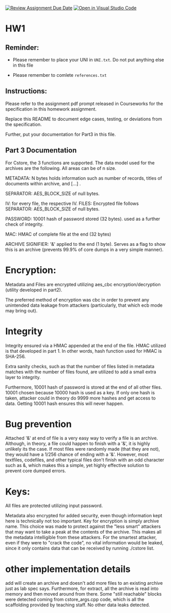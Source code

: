 [![Review Assignment Due Date](https://classroom.github.com/assets/deadline-readme-button-24ddc0f5d75046c5622901739e7c5dd533143b0c8e959d652212380cedb1ea36.svg)](https://classroom.github.com/a/xGB-fK-g)
[![Open in Visual Studio Code](https://classroom.github.com/assets/open-in-vscode-718a45dd9cf7e7f842a935f5ebbe5719a5e09af4491e668f4dbf3b35d5cca122.svg)](https://classroom.github.com/online_ide?assignment_repo_id=12097733&assignment_repo_type=AssignmentRepo)
# HW1
 
## Reminder:

* Please remember to place your UNI in `UNI.txt`. Do not put anything else in this file

* Please remember to comlete `references.txt`
 
## Instructions:

Please refer to the assignment pdf prompt released in Courseworks for the specification in this homework assignment. 

Replace this README to document edge cases, testing, or deviations from the specification.

Further, put your documentation for Part3 in this file.

## Part 3 Documentation

For Cstore, the 3 functions are supported. The data model used for
the archives are the following. All areas can be of n size. 

METADATA: N bytes
holds information such as number of records, titles of documents
within archive, and [...] . 

SEPARATOR: AES_BLOCK_SIZE of null bytes.

IV: for every file, the respective IV.
FILES: Encrypted file follows
SEPARATOR: AES_BLOCK_SIZE of null bytes.

PASSWORD: 10001 hash of password stored (32 bytes). used
as a further check of integrity.

MAC: HMAC of complete file at the end (32 bytes)

ARCHIVE SIGNIFIER: '&' applied to the end (1 byte). Serves
as a flag to show this is an archive (prevents 99.9% of 
core dumps in a very simple manner).

# Encryption:

Metadata and Files are encrypted utilizing aes_cbc encryption/decryption (utility developed in part2).

The preferred method of encryption was cbc in order to prevent
any unintended data leakage from attackers (particularly, that
which ecb mode may bring out).


# Integrity 

Integrity ensured via a HMAC appended at the end of the file.
HMAC utilized is that developed in part 1. In other words,
hash function used for HMAC is SHA-256.

Extra sanity checks, such as that the number of files listed
in metadata matches with the number of files found, are 
utilized to add a small extra layer to integrity.

Furthermore, 10001 hash of password is stored at the end of all other files. 
10001 chosen because 10000 hash is used as a key. If only
one hash is taken, attacker could in theory do 9999 more hashes
and get access to data. Getting 10001 hash ensures this will 
never happen.

# Bug prevention

Attached '&' at end of file is a very easy way to verify a
file is an archive. Although, in theory, a file could happen to
finish with a '&', it is highly unlikely its the case. 
If most files were randomly made (that they are not), they
would have a 1/256 chance of ending with a '&'. However, most
textfiles, codefiles, and other typical files don't finish
with an odd character such as &, which makes this a simple, yet
highly effective solution to prevent core dumped errors.

# Keys:

All files are protected utilizing input password.

Metadata also encrypted for added security, even though 
information kept here is technically not too important.
Key for encryption is simply archive name. This choice
was made to protect against the "less smart" attackers
that may want to take a peak at the contents of the 
archive. This makes all the metadata intelligible from
these attackers. For the smartest attacker, even if
they were to "crack the code", no vital information would be 
leaked, since it only contains data that can be received
by running ./cstore list.

# other implementation details

add will create an archive and doesn't add more files to an existing archive
just as lab spec says. Furthermore, for extract, all the archive is read into
memory and then moved around from there. Some "still reachable" blocks
were detected coming from cstore_args.cpp code, which is all the scaffolding
provided by teaching staff. No other data leaks detected.